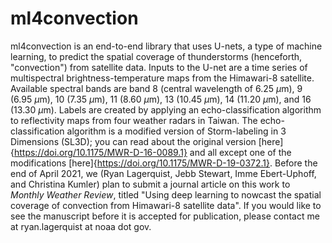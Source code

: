 # ml4convection

ml4convection is an end-to-end library that uses U-nets, a type of machine learning, to predict the spatial coverage of thunderstorms (henceforth, "convection") from satellite data.  Inputs to the U-net are a time series of multispectral brightness-temperature maps from the Himawari-8 satellite.  Available spectral bands are band 8 (central wavelength of 6.25 $\mu$m), 9 (6.95 $\mu$m), 10 (7.35 $\mu$m), 11 (8.60 $\mu$m), 13 (10.45 $\mu$m), 14 (11.20 $\mu$m), and 16 (13.30 $\mu$m).  Labels are created by applying an echo-classification algorithm to reflectivity maps from four weather radars in Taiwan.  The echo-classification algorithm is a modified version of Storm-labeling in 3 Dimensions (SL3D); you can read about the original version [here]{https://doi.org/10.1175/MWR-D-16-0089.1} and all except one of the modifications [here]{https://doi.org/10.1175/MWR-D-19-0372.1}.  Before the end of April 2021, we (Ryan Lagerquist, Jebb Stewart, Imme Ebert-Uphoff, and Christina Kumler) plan to submit a journal article on this work to *Monthly Weather Review*, titled "Using deep learning to nowcast the spatial coverage of convection from Himawari-8 satellite data".  If you would like to see the manuscript before it is accepted for publication, please contact me at ryan.lagerquist at noaa dot gov.
